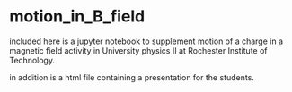 # motion_in_B_field
included here is a jupyter notebook to supplement motion of a charge in a magnetic field activity in University physics II
at Rochester Institute of Technology.

in addition is a html file containing a presentation for the students.
